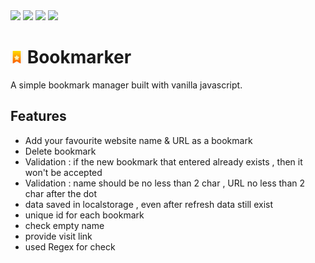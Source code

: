 <img src="https://img.shields.io/badge/HTML5-E34F26?style=for-the-badge&logo=html5&logoColor=white">
<img src="https://img.shields.io/badge/JavaScript-323330?style=for-the-badge&logo=javascript&logoColor=F7DF1E">
<img src="https://img.shields.io/badge/CSS3-1572B6?style=for-the-badge&logo=css3&logoColor=white">
<img src="https://img.shields.io/badge/Bootstrap-563D7C?style=for-the-badge&logo=bootstrap&logoColor=white">

# <img src="img/logo.jpg" style="width:20px; height:20px;"> Bookmarker
A simple bookmark manager built with vanilla javascript.
## Features
- Add your favourite website name & URL as a bookmark
- Delete bookmark
- Validation : if the new bookmark that entered already exists , then it won't be accepted
- Validation : name should be no less than 2 char , URL no less than 2 char after the dot
- data saved in localstorage , even after refresh data still exist 
- unique id for each bookmark
- check empty name 
- provide visit link 
- used Regex for check
